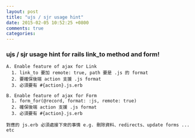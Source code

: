 ```yaml
---
layout: post
title: "ujs / sjr usage hint"
date: 2015-02-05 10:52:25 +0800
comments: true
categories: 
---
```

### ujs / sjr usage hint for rails link_to method and form! 
```
A. Enable feature of ajax for Link
  1. link_to 要加 remote: true, path 要是 .js 的 format
  2. 要確保後端 action 支援 .js format
  3. 必須要有 #{action}.js.erb

B. Enable feature of ajax for Form
  1. form_for(@record, format: :js, remote: true)
  2. 確保後端 action 支援 .js format
  3. 必須要有 #{action}.js.erb

對應的 js.erb 必須處接下來的事情 e.g. 刪除資料、redirects、update forms ... etc
```